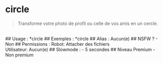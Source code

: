 # circle

> Transforme votre photo de profil ou celle de vos amis en un cercle.

<br>
## Usage :
*circle
## Exemples :
*circle
## Alias :
Aucun(e)
## NSFW ?
- Non
## Permissions :
Robot: Attacher des fichiers
<br>
Utilisateur: Aucun(e)
## Slowmode :
- 5 secondes
## Niveau Premium
- Non premium